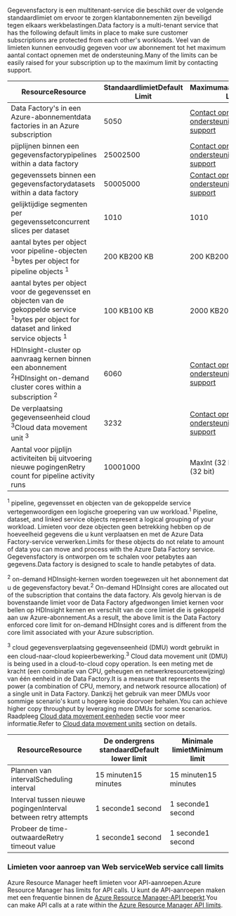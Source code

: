 <span data-ttu-id="34728-101">Gegevensfactory is een multitenant-service die beschikt over de volgende standaardlimiet om ervoor te zorgen klantabonnementen zijn beveiligd tegen elkaars werkbelastingen.</span><span class="sxs-lookup"><span data-stu-id="34728-101">Data factory is a multi-tenant service that has the following default limits in place to make sure customer subscriptions are protected from each other's workloads.</span></span> <span data-ttu-id="34728-102">Veel van de limieten kunnen eenvoudig gegeven voor uw abonnement tot het maximum aantal contact opnemen met de ondersteuning.</span><span class="sxs-lookup"><span data-stu-id="34728-102">Many of the limits can be easily raised for your subscription up to the maximum limit by contacting support.</span></span>

| <span data-ttu-id="34728-103">**Resource**</span><span class="sxs-lookup"><span data-stu-id="34728-103">**Resource**</span></span> | <span data-ttu-id="34728-104">**Standaardlimiet**</span><span class="sxs-lookup"><span data-stu-id="34728-104">**Default Limit**</span></span> | <span data-ttu-id="34728-105">**Maximumaantal**</span><span class="sxs-lookup"><span data-stu-id="34728-105">**Maximum Limit**</span></span> |
| --- | --- | --- |
| <span data-ttu-id="34728-106">Data Factory's in een Azure-abonnement</span><span class="sxs-lookup"><span data-stu-id="34728-106">data factories in an Azure subscription</span></span> |<span data-ttu-id="34728-107">50</span><span class="sxs-lookup"><span data-stu-id="34728-107">50</span></span> |[<span data-ttu-id="34728-108">Contact opnemen met ondersteuning</span><span class="sxs-lookup"><span data-stu-id="34728-108">Contact support</span></span>](https://azure.microsoft.com/blog/2014/06/04/azure-limits-quotas-increase-requests/) |
| <span data-ttu-id="34728-109">pijplijnen binnen een gegevensfactory</span><span class="sxs-lookup"><span data-stu-id="34728-109">pipelines within a data factory</span></span> |<span data-ttu-id="34728-110">2500</span><span class="sxs-lookup"><span data-stu-id="34728-110">2500</span></span> |[<span data-ttu-id="34728-111">Contact opnemen met ondersteuning</span><span class="sxs-lookup"><span data-stu-id="34728-111">Contact support</span></span>](https://azure.microsoft.com/blog/2014/06/04/azure-limits-quotas-increase-requests/) |
| <span data-ttu-id="34728-112">gegevenssets binnen een gegevensfactory</span><span class="sxs-lookup"><span data-stu-id="34728-112">datasets within a data factory</span></span> |<span data-ttu-id="34728-113">5000</span><span class="sxs-lookup"><span data-stu-id="34728-113">5000</span></span> |[<span data-ttu-id="34728-114">Contact opnemen met ondersteuning</span><span class="sxs-lookup"><span data-stu-id="34728-114">Contact support</span></span>](https://azure.microsoft.com/blog/2014/06/04/azure-limits-quotas-increase-requests/) |
| <span data-ttu-id="34728-115">gelijktijdige segmenten per gegevensset</span><span class="sxs-lookup"><span data-stu-id="34728-115">concurrent slices per dataset</span></span> |<span data-ttu-id="34728-116">10</span><span class="sxs-lookup"><span data-stu-id="34728-116">10</span></span> |<span data-ttu-id="34728-117">10</span><span class="sxs-lookup"><span data-stu-id="34728-117">10</span></span> |
| <span data-ttu-id="34728-118">aantal bytes per object voor pipeline-objecten <sup>1</sup></span><span class="sxs-lookup"><span data-stu-id="34728-118">bytes per object for pipeline objects <sup>1</sup></span></span> |<span data-ttu-id="34728-119">200 KB</span><span class="sxs-lookup"><span data-stu-id="34728-119">200 KB</span></span> |<span data-ttu-id="34728-120">200 KB</span><span class="sxs-lookup"><span data-stu-id="34728-120">200 KB</span></span> |
| <span data-ttu-id="34728-121">aantal bytes per object voor de gegevensset en objecten van de gekoppelde service <sup>1</sup></span><span class="sxs-lookup"><span data-stu-id="34728-121">bytes per object for dataset and linked service objects <sup>1</sup></span></span> |<span data-ttu-id="34728-122">100 KB</span><span class="sxs-lookup"><span data-stu-id="34728-122">100 KB</span></span> |<span data-ttu-id="34728-123">2000 KB</span><span class="sxs-lookup"><span data-stu-id="34728-123">2000 KB</span></span> |
| <span data-ttu-id="34728-124">HDInsight-cluster op aanvraag kernen binnen een abonnement <sup>2</sup></span><span class="sxs-lookup"><span data-stu-id="34728-124">HDInsight on-demand cluster cores within a subscription <sup>2</sup></span></span> |<span data-ttu-id="34728-125">60</span><span class="sxs-lookup"><span data-stu-id="34728-125">60</span></span> |[<span data-ttu-id="34728-126">Contact opnemen met ondersteuning</span><span class="sxs-lookup"><span data-stu-id="34728-126">Contact support</span></span>](https://azure.microsoft.com/blog/2014/06/04/azure-limits-quotas-increase-requests/) |
| <span data-ttu-id="34728-127">De verplaatsing gegevenseenheid cloud <sup>3</sup></span><span class="sxs-lookup"><span data-stu-id="34728-127">Cloud data movement unit <sup>3</sup></span></span> |<span data-ttu-id="34728-128">32</span><span class="sxs-lookup"><span data-stu-id="34728-128">32</span></span> |[<span data-ttu-id="34728-129">Contact opnemen met ondersteuning</span><span class="sxs-lookup"><span data-stu-id="34728-129">Contact support</span></span>](https://azure.microsoft.com/blog/2014/06/04/azure-limits-quotas-increase-requests/) |
| <span data-ttu-id="34728-130">Aantal voor pijplijn activiteiten bij uitvoering nieuwe pogingen</span><span class="sxs-lookup"><span data-stu-id="34728-130">Retry count for pipeline activity runs</span></span> |<span data-ttu-id="34728-131">1000</span><span class="sxs-lookup"><span data-stu-id="34728-131">1000</span></span> |<span data-ttu-id="34728-132">MaxInt (32 bits)</span><span class="sxs-lookup"><span data-stu-id="34728-132">MaxInt (32 bit)</span></span> |

<span data-ttu-id="34728-133"><sup>1</sup> pipeline, gegevensset en objecten van de gekoppelde service vertegenwoordigen een logische groepering van uw workload.</span><span class="sxs-lookup"><span data-stu-id="34728-133"><sup>1</sup> Pipeline, dataset, and linked service objects represent a logical grouping of your workload.</span></span> <span data-ttu-id="34728-134">Limieten voor deze objecten geen betrekking hebben op de hoeveelheid gegevens die u kunt verplaatsen en met de Azure Data Factory-service verwerken.</span><span class="sxs-lookup"><span data-stu-id="34728-134">Limits for these objects do not relate to amount of data you can move and process with the Azure Data Factory service.</span></span> <span data-ttu-id="34728-135">Gegevensfactory is ontworpen om te schalen voor petabytes aan gegevens.</span><span class="sxs-lookup"><span data-stu-id="34728-135">Data factory is designed to scale to handle petabytes of data.</span></span>

<span data-ttu-id="34728-136"><sup>2</sup> on-demand HDInsight-kernen worden toegewezen uit het abonnement dat u de gegevensfactory bevat.</span><span class="sxs-lookup"><span data-stu-id="34728-136"><sup>2</sup> On-demand HDInsight cores are allocated out of the subscription that contains the data factory.</span></span> <span data-ttu-id="34728-137">Als gevolg hiervan is de bovenstaande limiet voor de Data Factory afgedwongen limiet kernen voor bellen op HDInsight kernen en verschilt van de core limiet die is gekoppeld aan uw Azure-abonnement.</span><span class="sxs-lookup"><span data-stu-id="34728-137">As a result, the above limit is the Data Factory enforced core limit for on-demand HDInsight cores and is different from the core limit associated with your Azure subscription.</span></span>

<span data-ttu-id="34728-138"><sup>3</sup> cloud gegevensverplaatsing gegevenseenheid (DMU) wordt gebruikt in een cloud-naar-cloud kopieerbewerking.</span><span class="sxs-lookup"><span data-stu-id="34728-138"><sup>3</sup> Cloud data movement unit (DMU) is being used in a cloud-to-cloud copy operation.</span></span> <span data-ttu-id="34728-139">Is een meting met de kracht (een combinatie van CPU, geheugen en netwerkresourcetoewijzing) van één eenheid in de Data Factory.</span><span class="sxs-lookup"><span data-stu-id="34728-139">It is a measure that represents the power (a combination of CPU, memory, and network resource allocation) of a single unit in Data Factory.</span></span> <span data-ttu-id="34728-140">Dankzij het gebruik van meer DMUs voor sommige scenario's kunt u hogere kopie doorvoer behalen.</span><span class="sxs-lookup"><span data-stu-id="34728-140">You can achieve higher copy throughput by leveraging more DMUs for some scenarios.</span></span> <span data-ttu-id="34728-141">Raadpleeg [Cloud data movement eenheden](../articles/data-factory/data-factory-copy-activity-performance.md#cloud-data-movement-units) sectie voor meer informatie.</span><span class="sxs-lookup"><span data-stu-id="34728-141">Refer to [Cloud data movement units](../articles/data-factory/data-factory-copy-activity-performance.md#cloud-data-movement-units) section on details.</span></span>

| <span data-ttu-id="34728-142">**Resource**</span><span class="sxs-lookup"><span data-stu-id="34728-142">**Resource**</span></span> | <span data-ttu-id="34728-143">**De ondergrens standaard**</span><span class="sxs-lookup"><span data-stu-id="34728-143">**Default lower limit**</span></span> | <span data-ttu-id="34728-144">**Minimale limiet**</span><span class="sxs-lookup"><span data-stu-id="34728-144">**Minimum limit**</span></span> |
| --- | --- | --- |
| <span data-ttu-id="34728-145">Plannen van interval</span><span class="sxs-lookup"><span data-stu-id="34728-145">Scheduling interval</span></span> |<span data-ttu-id="34728-146">15 minuten</span><span class="sxs-lookup"><span data-stu-id="34728-146">15 minutes</span></span> |<span data-ttu-id="34728-147">15 minuten</span><span class="sxs-lookup"><span data-stu-id="34728-147">15 minutes</span></span> |
| <span data-ttu-id="34728-148">Interval tussen nieuwe pogingen</span><span class="sxs-lookup"><span data-stu-id="34728-148">Interval between retry attempts</span></span> |<span data-ttu-id="34728-149">1 seconde</span><span class="sxs-lookup"><span data-stu-id="34728-149">1 second</span></span> |<span data-ttu-id="34728-150">1 seconde</span><span class="sxs-lookup"><span data-stu-id="34728-150">1 second</span></span> |
| <span data-ttu-id="34728-151">Probeer de time-outwaarde</span><span class="sxs-lookup"><span data-stu-id="34728-151">Retry timeout value</span></span> |<span data-ttu-id="34728-152">1 seconde</span><span class="sxs-lookup"><span data-stu-id="34728-152">1 second</span></span> |<span data-ttu-id="34728-153">1 seconde</span><span class="sxs-lookup"><span data-stu-id="34728-153">1 second</span></span> |

### <a name="web-service-call-limits"></a><span data-ttu-id="34728-154">Limieten voor aanroep van Web service</span><span class="sxs-lookup"><span data-stu-id="34728-154">Web service call limits</span></span>
<span data-ttu-id="34728-155">Azure Resource Manager heeft limieten voor API-aanroepen.</span><span class="sxs-lookup"><span data-stu-id="34728-155">Azure Resource Manager has limits for API calls.</span></span> <span data-ttu-id="34728-156">U kunt de API-aanroepen maken met een frequentie binnen de [Azure Resource Manager-API beperkt](../articles/azure-subscription-service-limits.md#resource-group-limits).</span><span class="sxs-lookup"><span data-stu-id="34728-156">You can make API calls at a rate within the [Azure Resource Manager API limits](../articles/azure-subscription-service-limits.md#resource-group-limits).</span></span>
